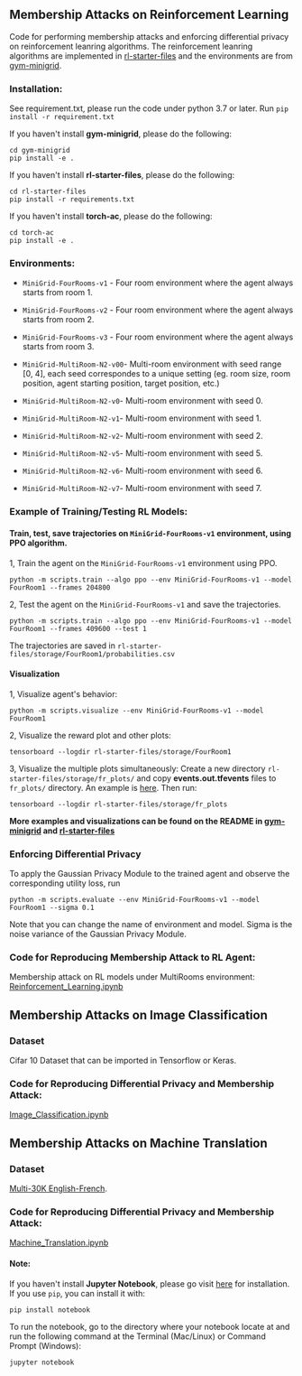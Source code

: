 ## Membership Attacks on Reinforcement Learning

Code for performing membership attacks and enforcing differential privacy on reinforcement leanring algorithms. The reinforcement leanring algorithms are implemented in [rl-starter-files](https://github.com/yunhaoyang234/Membership-Attack-Privacy-Preserving/tree/main/rl-starter-files) and the environments are from [gym-minigrid](https://github.com/yunhaoyang234/Membership-Attack-Privacy-Preserving/tree/main/gym-minigrid).

### Installation:
See requirement.txt, please run the code under python 3.7 or later.
Run
`pip install -r requirement.txt`

If you haven't install **gym-minigrid**, please do the following:
```
cd gym-minigrid
pip install -e .
```

If you haven't install **rl-starter-files**, please do the following:
```
cd rl-starter-files
pip install -r requirements.txt
```

If you haven't install **torch-ac**, please do the following:
```
cd torch-ac
pip install -e .
```

### Environments:
- `MiniGrid-FourRooms-v1` - Four room environment where the agent always starts from room 1.
- `MiniGrid-FourRooms-v2` - Four room environment where the agent always starts from room 2.
- `MiniGrid-FourRooms-v3` - Four room environment where the agent always starts from room 3.

- `MiniGrid-MultiRoom-N2-v00`- Multi-room environment with seed range [0, 4], each seed correspondes to a unique setting (eg. room size, room position, agent starting position, target position, etc.)
- `MiniGrid-MultiRoom-N2-v0`- Multi-room environment with seed 0.
- `MiniGrid-MultiRoom-N2-v1`- Multi-room environment with seed 1.
- `MiniGrid-MultiRoom-N2-v2`- Multi-room environment with seed 2.
- `MiniGrid-MultiRoom-N2-v5`- Multi-room environment with seed 5.
- `MiniGrid-MultiRoom-N2-v6`- Multi-room environment with seed 6.
- `MiniGrid-MultiRoom-N2-v7`- Multi-room environment with seed 7.

### Example of Training/Testing RL Models:
#### Train, test, save trajectories on `MiniGrid-FourRooms-v1` environment, using PPO algorithm.
1, Train the agent on the `MiniGrid-FourRooms-v1` environment using PPO.
```
python -m scripts.train --algo ppo --env MiniGrid-FourRooms-v1 --model FourRoom1 --frames 204800
```

2, Test the agent on the `MiniGrid-FourRooms-v1` and save the trajectories.
```
python -m scripts.train --algo ppo --env MiniGrid-FourRooms-v1 --model FourRoom1 --frames 409600 --test 1
```
The trajectories are saved in `rl-starter-files/storage/FourRoom1/probabilities.csv`

#### Visualization
1, Visualize agent's behavior:
```
python -m scripts.visualize --env MiniGrid-FourRooms-v1 --model FourRoom1
```

2, Visualize the reward plot and other plots:
```
tensorboard --logdir rl-starter-files/storage/FourRoom1
```

3, Visualize the multiple plots simultaneously:
Create a new directory `rl-starter-files/storage/fr_plots/` and copy **events.out.tfevents** files to `fr_plots/` directory. An example is [here](https://github.com/yunhaoyang234/Membership-Attack-Privacy-Preserving/tree/main/rl-starter-files/storage/mr_plots). Then run:
```
tensorboard --logdir rl-starter-files/storage/fr_plots
```

**More examples and visualizations can be found on the README in [gym-minigrid](https://github.com/yunhaoyang234/Membership-Attack-Privacy-Preserving/tree/main/gym-minigrid) and [rl-starter-files](https://github.com/yunhaoyang234/Membership-Attack-Privacy-Preserving/tree/main/rl-starter-files)**

### Enforcing Differential Privacy
To apply the Gaussian Privacy Module to the trained agent and observe the corresponding utility loss, run
```
python -m scripts.evaluate --env MiniGrid-FourRooms-v1 --model FourRoom1 --sigma 0.1
```
Note that you can change the name of environment and model. Sigma is the noise variance of the Gaussian Privacy Module.

### Code for Reproducing Membership Attack to RL Agent:
Membership attack on RL models under MultiRooms environment: [Reinforcement_Learning.ipynb](https://github.com/yunhaoyang234/Membership-Attack-Privacy-Preserving/blob/main/Reinforcement_Learning.ipynb)

## Membership Attacks on Image Classification
### Dataset
Cifar 10 Dataset that can be imported in Tensorflow or Keras.

### Code for Reproducing Differential Privacy and Membership Attack:
[Image_Classification.ipynb](https://github.com/yunhaoyang234/Membership-Attack-Privacy-Preserving/blob/main/Image_Classification.ipynb)

## Membership Attacks on Machine Translation
### Dataset
[Multi-30K English-French](https://github.com/yunhaoyang234/Membership-Attack-Privacy-Preserving/tree/main/data).

### Code for Reproducing Differential Privacy and Membership Attack:
[Machine_Translation.ipynb](https://github.com/yunhaoyang234/Membership-Attack-Privacy-Preserving/blob/main/Machine_Translation.ipynb)

#### Note:

If you haven't install **Jupyter Notebook**, please go visit [here](https://jupyter.org/install) for installation. If you use `pip`, you can install it with:
```
pip install notebook
```

To run the notebook, go to the directory where your notebook locate at and run the following command at the Terminal (Mac/Linux) or Command Prompt (Windows):
```
jupyter notebook
```

